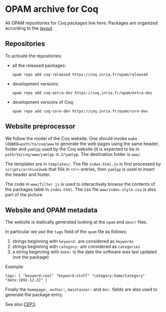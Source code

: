 # OPAM archive for Coq

All OPAM repositories for Coq packages live here.
Packages are organized according to the [layout](LAYOUT.md).

## Repositories

To activate the repositories:
* all the released packages:

    ```
    opam repo add coq-released https://coq.inria.fr/opam/released
    ```

* development versions:

    ```
    opam repo add coq-extra-dev https://coq.inria.fr/opam/extra-dev
    ```

* development versions of Coq:

    ```
    opam repo add coq-core-dev https://coq.inria.fr/opam/core-dev
    ```

## Website preprocessor

We follow the model of the Coq website.
One should invoke `make COQWEB=path/to/coq/www` to generate the web pages
using the same header, footer and `yamlpp` used by the Coq website (it is expected to be in `path/to/coq/www/yamlpp-0.3/yamlpp`.  The
destination folder is `www/`.

The templates are in `templates/`.  The file `index.html.in` is first
processed by `scripts/archive2web` that fills in `<tr>` entries, then
`yamlpp` is used to insert the header and footer.

The code in `www/filter.js` is used to interactively browse the contents
of the packages table in `index.html`.  The css file
`www/index-style.css` is also part of the picture.

## Website and OPAM metadata

The website is statically generated looking at the `opam` and `descr` files.

In particular we use the `tags` field of the `opam` file as follows:

 1. strings beginning with `keyword:` are considered as `keywords`
 2. strings beginning with `category:` are considered as `categories`
 3. a string beginning with `date:` is the date the software was last updated
    (not the package)

Example:

    tags: [ "keyword:cool" "keyword:stuff" "category:Some/Category" "date:1992-12-22" ]

Finally the `homepage:`, `author:`, `maintainer:` and `doc:` fields are
also used to generate the package entry.

See also [CEP3](https://github.com/coq/ceps/blob/master/text/003-opam-metadata.md).
